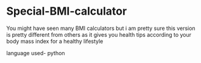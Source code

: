 # Special-BMI-calculator
You might have seen many BMI calculators but i am pretty sure this version is pretty different from others as it gives you health tips according to your body mass index for a healthy lifestyle

language used- python

